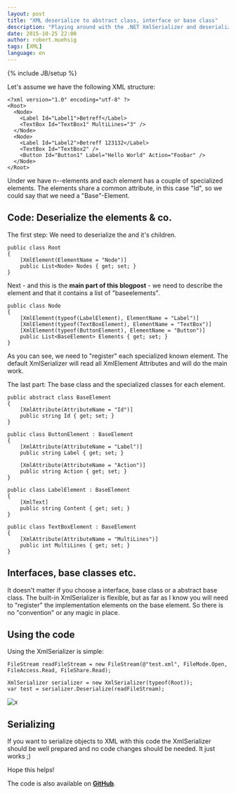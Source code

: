 ```yaml
---
layout: post
title: "XML deserialize to abstract class, interface or base class"
description: "Playing around with the .NET XmlSerializer and deserialize a given XML to a abstract class, interface or a base class."
date: 2015-10-25 22:00
author: robert.muehsig
tags: [XML]
language: en
---
```

{% include JB/setup %}

Let's assume we have the following XML structure:

    <?xml version="1.0" encoding="utf-8" ?>
    <Root>
      <Node>
        <Label Id="Label1">Betreff</Label>
        <TextBox Id="TextBox1" MultiLines="3" />
      </Node>
      <Node>
        <Label Id="Label2">Betreff 123132</Label>
        <TextBox Id="TextBox2" />
        <Button Id="Button1" Label="Hello World" Action="Foobar" />
      </Node>
    </Root>

Under <Root> we have n-<Node>-elements and each <Node> element has a couple of specialized elements. The elements share a common attribute, in this case "Id", so we could say that we need a "Base"-Element. 

## Code: Deserialize the elements & co.

The first step: We need to deserialize the <Root> and it's <Node> children. 

    public class Root
    {
        [XmlElement(ElementName = "Node")]
        public List<Node> Nodes { get; set; }
    }
	
Next - and this is the __main part of this blogpost__ - we need to describe the <Node> element and that it contains a list of "baseelements".

    public class Node
    {
        [XmlElement(typeof(LabelElement), ElementName = "Label")]
        [XmlElement(typeof(TextBoxElement), ElementName = "TextBox")]
        [XmlElement(typeof(ButtonElement), ElementName = "Button")]
        public List<BaseElement> Elements { get; set; }
    }
	
As you can see, we need to "register" each specialized known element. The default XmlSerializer will read all XmlElement Attributes and will do the main work.

The last part: The base class and the specialized classes for each element.

    public abstract class BaseElement
    {
        [XmlAttribute(AttributeName = "Id")]
        public string Id { get; set; }
    }
	
    public class ButtonElement : BaseElement
    {
        [XmlAttribute(AttributeName = "Label")]
        public string Label { get; set; }

        [XmlAttribute(AttributeName = "Action")]
        public string Action { get; set; }
    }
	
    public class LabelElement : BaseElement
    {
        [XmlText]
        public string Content { get; set; }
    }
	
    public class TextBoxElement : BaseElement
    {
        [XmlAttribute(AttributeName = "MultiLines")]
        public int MultiLines { get; set; }
    }

## Interfaces, base classes etc.

It doesn't matter if you choose a interface, base class or a abstract base class. The built-in XmlSerializer is flexible, but as far as I know you will need to "register" the implementation elements on the base element. So there is no "convention" or any magic in place.

## Using the code

Using the XmlSerializer is simple:

    FileStream readFileStream = new FileStream(@"test.xml", FileMode.Open, FileAccess.Read, FileShare.Read);

    XmlSerializer serializer = new XmlSerializer(typeof(Root));
    var test = serializer.Deserialize(readFileStream);

![x]({{BASE_PATH}}/assets/md-images/2015-10-25/result.png "Xml Deserializer")
		
## Serializing

If you want to serialize objects to XML with this code the XmlSerializer should be well prepared and no code changes should be needed. It just works ;)
	
Hope this helps!

The code is also available on __[GitHub](https://github.com/Code-Inside/Samples/tree/master/2015/XmlBaseClassDeserializer)__.